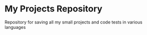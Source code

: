# My Projects Repository
Repository for saving all my small projects and code tests in various languages
